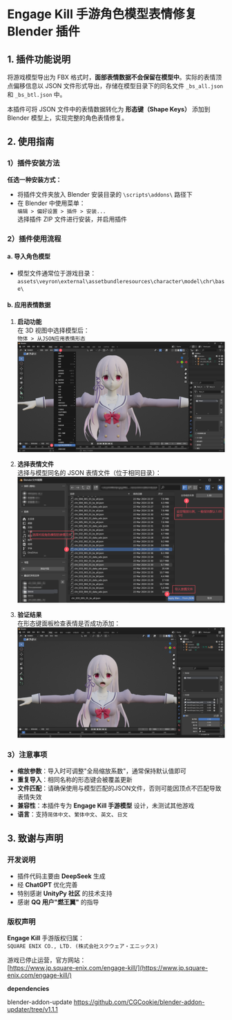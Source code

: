 # Engage Kill 手游角色模型表情修复 Blender 插件

## 1. 插件功能说明
将游戏模型导出为 FBX 格式时，**面部表情数据不会保留在模型中**。实际的表情顶点偏移信息以 JSON 文件形式导出，存储在模型目录下的同名文件 `_bs_all.json` 和 `_bs_btl.json` 中。

本插件可将 JSON 文件中的表情数据转化为 **形态键（Shape Keys）** 添加到 Blender 模型上，实现完整的角色表情修复。

## 2. 使用指南

### 1）插件安装方法
**任选一种安装方式：**
- 将插件文件夹放入 Blender 安装目录的 `\scripts\addons\` 路径下
- 在 Blender 中使用菜单：  
  `编辑 > 偏好设置 > 插件 > 安装...`  
  选择插件 ZIP 文件进行安装，并启用插件

### 2）插件使用流程
#### a. 导入角色模型
- 模型文件通常位于游戏目录：  
  `assets\veyron\external\assetbundleresources\character\model\chr\base\`

#### b. 应用表情数据
1. **启动功能**  
   在 3D 视图中选择模型后：  
   `物体 > 从JSON应用表情形态`  
   ![](image/Step1_zh-CN.png)

2. **选择表情文件**  
   选择与模型同名的 JSON 表情文件（位于相同目录）：  
   ![](image/Step2_zh-CN.png)

3. **验证结果**  
   在形态键面板检查表情是否成功添加：  
   ![](image/Step3_zh-CN.png)

### 3）注意事项
- **缩放参数**：导入时可调整"全局缩放系数"，通常保持默认值即可
- **重复导入**：相同名称的形态键会被覆盖更新
- **文件匹配**：请确保使用与模型匹配的JSON文件，否则可能因顶点不匹配导致表情失效
- **兼容性**：本插件专为 **Engage Kill 手游模型** 设计，未测试其他游戏
- **语言**：支持`简体中文`、`繁体中文`、`英文`、`日文`

## 3. 致谢与声明
### 开发说明
- 插件代码主要由 **DeepSeek** 生成
- 经 **ChatGPT** 优化完善
- 特别感谢 **UnityPy 社区** 的技术支持
- 感谢 **QQ 用户"燃王翼"** 的指导

### 版权声明
**Engage Kill** 手游版权归属：  
`SQUARE ENIX CO., LTD. (株式会社スクウェア・エニックス)`  

游戏已停止运营，官方网站：  
[https://www.jp.square-enix.com/engage-kill/](https://www.jp.square-enix.com/engage-kill/)

**dependencies**

blender-addon-update	https://github.com/CGCookie/blender-addon-updater/tree/v1.1.1

